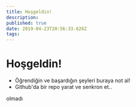 ```yaml
---
title: Hoşgeldin!
description: 
published: true
date: 2019-04-23T20:56:33.626Z
tags: 
---
```


# Hoşgeldin!

- Öğrendiğin ve başardığın şeyleri buraya not al!
- Github'da bir repo yarat ve senkron et..

olmadı